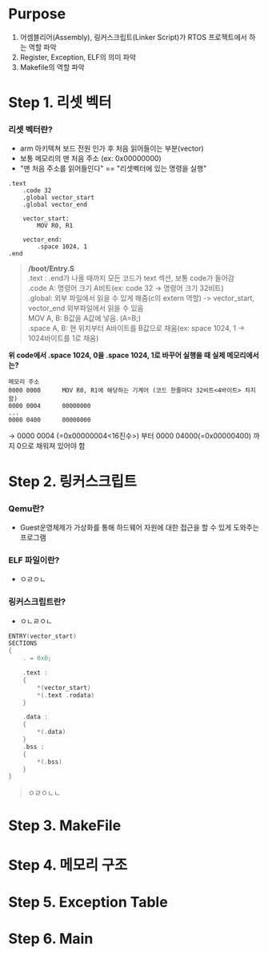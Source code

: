 # Purpose

1. 어셈블리어(Assembly), 링커스크립트(Linker Script)가 RTOS 프로젝트에서 하는 역할 파악
2. Register, Exception, ELF의 의미 파악   
3. Makefile의 역할 파악   
   
# Step 1. 리셋 벡터
### 리셋 벡터란?

- arm 아키텍쳐 보드 전원 인가 후 처음 읽어들이는 부분(vector)
- 보통 메모리의 맨 처음 주소 (ex: 0x00000000)
- "맨 처음 주소를 읽어들인다" == "리셋벡터에 있는 명령을 실행"   

```assembly
.text
	.code 32
	.global vector_start
	.global vector_end

	vector_start:
		MOV R0, R1 

	vector_end:
		.space 1024, 1
.end
```
> **/boot/Entry.S**   
.text : .end가 나올 때까지 모든 코드가 text 섹션, 보통 code가 들어감  
.code A: 명령어 크기 A비트(ex: code 32 -> 명령어 크기 32비트)   
.global: 외부 파일에서 읽을 수 있게 해줌(c의 extern 역할) -> vector_start, vector_end 외부파일에서 읽을 수 있음   
MOV A, B: B값을 A값에 넣음. (A=B;)   
.space A, B: 현 위치부터 A바이트를 B값으로 채움(ex: space 1024, 1 -> 1024바이트를 1로 채움)


**위 code에서 .space 1024, 0을 .space 1024, 1로 바꾸어 실행을 때 실제 메모리에서는?**
```assembly
메모리 주소
0000 0000      MOV R0, R1에 해당하는 기계어 (코드 한줄마다 32비트<4바이트> 차지함)
0000 0004      00000000
...
0000 0400      00000000
```
-> 0000 0004 (=0x00000004<16진수>) 부터 0000 04000(=0x00000400) 까지 0으로 채워져 있어야 함


# Step 2. 링커스크립트
### Qemu란? 
- Guest운영체제가 가상화를 통해 하드웨어 자원에 대한 접근을 할 수 있게 도와주는 프로그램
### ELF 파일이란?
- ㅇㄹㅇㄴ
### 링커스크립트란?
- ㅇㄴㄹㅇㄴ

```c
ENTRY(vector_start)
SECTIONS
{
	. = 0x0;

	.text :
	{
		*(vector_start)
		*(.text .rodata)
	}

	.data :
	{
		*(.data)
	}
	.bss :
	{
		*(.bss)
	}
}
```

> ㅇㄹㅇㄴㄴ


# Step 3. MakeFile 
# Step 4. 메모리 구조  
# Step 5. Exception Table
# Step 6. Main
